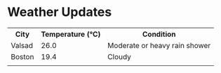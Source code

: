 # Weather Updates

<!-- WEATHER-UPDATE-START -->
<table><tr><th>City</th><th>Temperature (°C)</th><th>Condition</th></tr><tr><td>Valsad</td><td>26.0</td><td>Moderate or heavy rain shower</td></tr><tr><td>Boston</td><td>19.4</td><td>Cloudy</td></tr><tr><td></td><td></td><td></td></tr></table>
<!-- WEATHER-UPDATE-END -->
